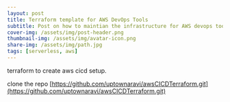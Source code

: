 ```yaml
---
layout: post
title: Terraform template for AWS DevOps Tools
subtitle: Post on how to maintian the infrastructure for AWS devops tools with terraform
cover-img: /assets/img/post-header.png
thumbnail-img: /assets/img/avatar-icon.png
share-img: /assets/img/path.jpg
tags: [serverless, aws]
---
```


terraform to create aws cicd setup. 

clone the repo [https://github.com/uptownaravi/awsCICDTerraform.git](https://github.com/uptownaravi/awsCICDTerraform.git)
